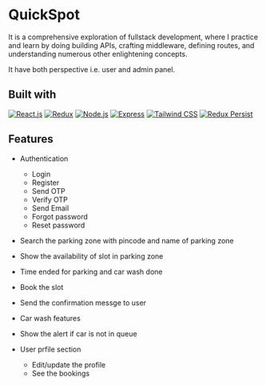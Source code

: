 # QuickSpot

It is a comprehensive exploration of fullstack development, where I practice and learn by doing building APIs, crafting middleware, defining routes, and understanding numerous other enlightening concepts.

It have both perspective i.e. user and admin panel.

## Built with

[![React.js](https://img.shields.io/badge/React.js-blue)](https://reactjs.org/)
[![Redux](https://img.shields.io/badge/Redux-purple)](https://redux.js.org/)
[![Node.js](https://img.shields.io/badge/Node.js-brightgreen)](https://nodejs.org/)
[![Express](https://img.shields.io/badge/Express-blue)](https://expressjs.com/)
[![Tailwind CSS](https://img.shields.io/badge/Tailwind_CSS-38B2AC)](https://tailwindcss.com/)
[![Redux Persist](https://img.shields.io/badge/Redux_Persist-764ABC)](https://github.com/rt2zz/redux-persist)

## Features

- Authentication

   - Login
   - Register
   - Send OTP
   - Verify OTP
   - Send Email
   - Forgot password
   - Reset password

- Search the parking zone with pincode and name of parking zone
- Show the availability of slot in parking zone
- Time ended for parking and car wash done
- Book the slot 
- Send the confirmation messge to user
- Car wash features
- Show the alert if car is not in queue
- User prfile section 
    - Edit/update the profile  
    - See the bookings 